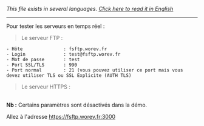 <i>This file exists in several languages. <a href="DEMO-EN.md"><u>Click here to read it in English</u></a></i>

<hr>

Pour tester les serveurs en temps réel :<br>

> Le serveur FTP     :

```
- Hôte               : fsftp.worev.fr
- Login              : test@fsftp.worev.fr
- Mot de passe       : test
- Port SSL/TLS       : 990
- Port normal        : 21 (vous pouvez utiliser ce port mais vous devez utiliser TLS ou SSL Explicite (AUTH TLS)
```

> Le serveur HTTPS   :
<br>
<b>Nb :</b> Certains paramètres sont désactivés dans la démo.<br>

Allez à l'adresse https://fsftp.worev.fr:3000
